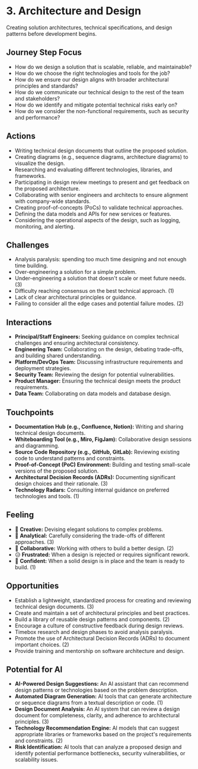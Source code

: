 # 3. Architecture and Design

Creating solution architectures, technical specifications, and design patterns before development begins.

## Journey Step Focus

*   How do we design a solution that is scalable, reliable, and maintainable?
*   How do we choose the right technologies and tools for the job?
*   How do we ensure our design aligns with broader architectural principles and standards?
*   How do we communicate our technical design to the rest of the team and stakeholders?
*   How do we identify and mitigate potential technical risks early on?
*   How do we consider the non-functional requirements, such as security and performance?

## Actions

*   Writing technical design documents that outline the proposed solution.
*   Creating diagrams (e.g., sequence diagrams, architecture diagrams) to visualize the design.
*   Researching and evaluating different technologies, libraries, and frameworks.
*   Participating in design review meetings to present and get feedback on the proposed architecture.
*   Collaborating with senior engineers and architects to ensure alignment with company-wide standards.
*   Creating proof-of-concepts (PoCs) to validate technical approaches.
*   Defining the data models and APIs for new services or features.
*   Considering the operational aspects of the design, such as logging, monitoring, and alerting.

## Challenges

*   Analysis paralysis: spending too much time designing and not enough time building.
*   Over-engineering a solution for a simple problem.
*   Under-engineering a solution that doesn't scale or meet future needs. (3)
*   Difficulty reaching consensus on the best technical approach. (1)
*   Lack of clear architectural principles or guidance.
*   Failing to consider all the edge cases and potential failure modes. (2)

## Interactions

*   **Principal/Staff Engineers:** Seeking guidance on complex technical challenges and ensuring architectural consistency.
*   **Engineering Team:** Collaborating on the design, debating trade-offs, and building shared understanding.
*   **Platform/DevOps Team:** Discussing infrastructure requirements and deployment strategies.
*   **Security Team:** Reviewing the design for potential vulnerabilities.
*   **Product Manager:** Ensuring the technical design meets the product requirements.
*   **Data Team:** Collaborating on data models and database design.

## Touchpoints

*   **Documentation Hub (e.g., Confluence, Notion):** Writing and sharing technical design documents.
*   **Whiteboarding Tool (e.g., Miro, FigJam):** Collaborative design sessions and diagramming.
*   **Source Code Repository (e.g., GitHub, GitLab):** Reviewing existing code to understand patterns and constraints.
*   **Proof-of-Concept (PoC) Environment:** Building and testing small-scale versions of the proposed solution.
*   **Architectural Decision Records (ADRs):** Documenting significant design choices and their rationale. (3)
*   **Technology Radars:** Consulting internal guidance on preferred technologies and tools. (1)

## Feeling

*   🤔 **Creative:** Devising elegant solutions to complex problems.
*   🧐 **Analytical:** Carefully considering the trade-offs of different approaches. (3)
*   🤝 **Collaborative:** Working with others to build a better design. (2)
*   😥 **Frustrated:** When a design is rejected or requires significant rework.
*   💪 **Confident:** When a solid design is in place and the team is ready to build. (1)

## Opportunities

*   Establish a lightweight, standardized process for creating and reviewing technical design documents. (3)
*   Create and maintain a set of architectural principles and best practices.
*   Build a library of reusable design patterns and components. (2)
*   Encourage a culture of constructive feedback during design reviews.
*   Timebox research and design phases to avoid analysis paralysis.
*   Promote the use of Architectural Decision Records (ADRs) to document important choices. (2)
*   Provide training and mentorship on software architecture and design.

## Potential for AI

*   **AI-Powered Design Suggestions:** An AI assistant that can recommend design patterns or technologies based on the problem description.
*   **Automated Diagram Generation:** AI tools that can generate architecture or sequence diagrams from a textual description or code. (1)
*   **Design Document Analysis:** An AI system that can review a design document for completeness, clarity, and adherence to architectural principles. (3)
*   **Technology Recommendation Engine:** AI models that can suggest appropriate libraries or frameworks based on the project's requirements and constraints. (2)
*   **Risk Identification:** AI tools that can analyze a proposed design and identify potential performance bottlenecks, security vulnerabilities, or scalability issues.
